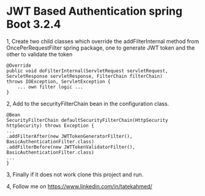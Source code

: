 # JWT Based Authentication spring Boot 3.2.4
1, Create two child classes which override the addFilterInternal method from OncePerRequestFilter spring package, one to generate JWT token and the other to validate the token         

    @Override
    public void doFilterInternal(ServletRequest servletRequest, ServletResponse servletResponse, FilterChain filterChain)
    throws IOException, ServletException {
        ... own filter logic ...
    }

2, Add to the securityFilterChain bean in the configuration class.  

    @Bean
    SecurityFilterChain defaultSecurityFilterChain(HttpSecurity httpSecurity) throws Exception {
    ...
    .addFilterAfter(new JWTTokenGeneratorFilter(), BasicAuthenticationFilter.class)
    .addFilterBefore(new JWTTokenValidatorFilter(), BasicAuthenticationFilter.class)
    ...
    }
3, Finally if it does not work clone this project and run.

4, Follow me on https://www.linkedin.com/in/tatekahmed/ 